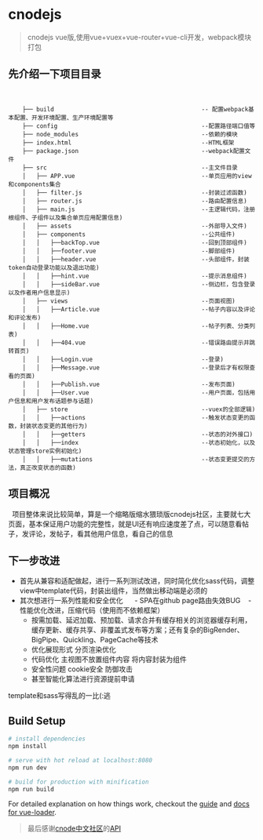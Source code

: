 # cnodejs

> cnodejs vue版,使用vue+vuex+vue-router+vue-cli开发，webpack模块打包

 
## 先介绍一下项目目录  
    
```
    ├── build                                          -- 配置webpack基本配置、开发环境配置、生产环境配置等
    ├── config                                         --配置路径端口值等
    ├── node_modules                                   --依赖的模块
    ├── index.html                                     --HTML框架
    ├── package.json                                   --webpack配置文件
    ├── src                                            --主文件目录
    │   ├── APP.vue                                    --单页应用的view和components集合
    │   ├── filter.js                                  --封装过滤函数)
    │   ├── router.js                                  --路由配置信息)
    │   ├── main.js                                    --主逻辑代码，注册根组件、子组件以及集合单页应用配置信息)
    │   ├── assets                                     --外部导入文件)
    │   ├── components                                 --公共组件)
    │   │   ├──backTop.vue                             --回到顶部组件)
    │   │   ├──footer.vue                              --脚部组件)
    │   │   ├──header.vue                              --头部组件，封装token自动登录功能以及退出功能)
    │   │   ├──hint.vue                                --提示消息组件)
    │   │   ├──sideBar.vue                             --侧边栏，包含登录以及作者用户信息显示)
    │   ├── views                                      --页面视图)
    │   │   ├──Article.vue                             --帖子内容以及评论和评论发布)
    │   │   ├──Home.vue                                --帖子列表、分类列表)
    │   │   ├──404.vue                                 --错误路由提示并跳转首页)
    │   │   ├──Login.vue                               --登录)
    │   │   ├──Message.vue                             --登录后才有权限查看的页面)
    │   │   ├──Publish.vue                             --发布页面)
    │   │   ├──User.vue                                --用户页面，包括用户信息和用户发布话题参与话题)
    │   ├── store                                      --vuex的全部逻辑)
    │   │   ├──actions                                 --触发状态变更的函数，封装状态变更的其他行为)
    │   │   ├──getters                                 --状态的对外接口)
    │   │   ├──index                                   --状态初始化，以及状态管理store实例初始化)
    │   │   ├──mutations                               --状态变更提交的方法，真正改变状态的函数)
``` 

  
## 项目概况  
   项目整体来说比较简单，算是一个缩略版缩水猥琐版cnodejs社区，主要就七大页面，基本保证用户功能的完整性，就是UI还有响应速度差了点，可以随意看帖子，发评论，发帖子，看其他用户信息，看自己的信息  

  
## 下一步改进

- 首先从兼容和适配做起，进行一系列测试改进，同时简化优化sass代码，调整view中template代码，封装出组件，当然做出移动端是必须的  
- 其次想进行一系列性能和安全优化  
    - SPA在github page路由失效BUG
    - 性能优化改进，压缩代码（使用而不依赖框架）  
    - 按需加载、延迟加载、预加载、请求合并有缓存相关的浏览器缓存利用，缓存更新、缓存共享、非覆盖式发布等方案；还有复杂的BigRender、BigPipe、Quickling、PageCache等技术  
    - 优化展现形式  分页渲染优化  
    - 代码优化  主视图不放置组件内容  将内容封装为组件  
    - 安全性问题  cookie安全  防御攻击  
    - 甚至智能化算法进行资源提前申请  

template和sass写得乱的一比(:逃

    
## Build Setup

``` bash
# install dependencies
npm install

# serve with hot reload at localhost:8080
npm run dev

# build for production with minification
npm run build
```

For detailed explanation on how things work, checkout the [guide](http://vuejs-templates.github.io/webpack/) and [docs for vue-loader](http://vuejs.github.io/vue-loader).

  
> 最后感谢[cnode中文社区](https://cnodejs.org "cnode中文社区主页")的[API](https://cnodejs.org/api "cnode中文社区API页面")
